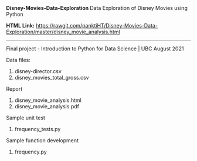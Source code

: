 <head> <b> Disney-Movies-Data-Exploration </b></head> 
Data Exploration of Disney Movies using Python

<b>HTML Link:</b>
https://rawgit.com/panktiHT/Disney-Movies-Data-Exploration/master/disney_movie_analysis.html

_____________________________________________________________________________________________


Final project - Introduction to Python for Data Science | UBC
August 2021

Data files:
1. disney-director.csv
2. disney_movies_total_gross.csv 

Report
1. disney_movie_analysis.html
2. disney_movie_analysis.pdf

Sample unit test
1. frequency_tests.py

Sample function development
1. frequency.py 
